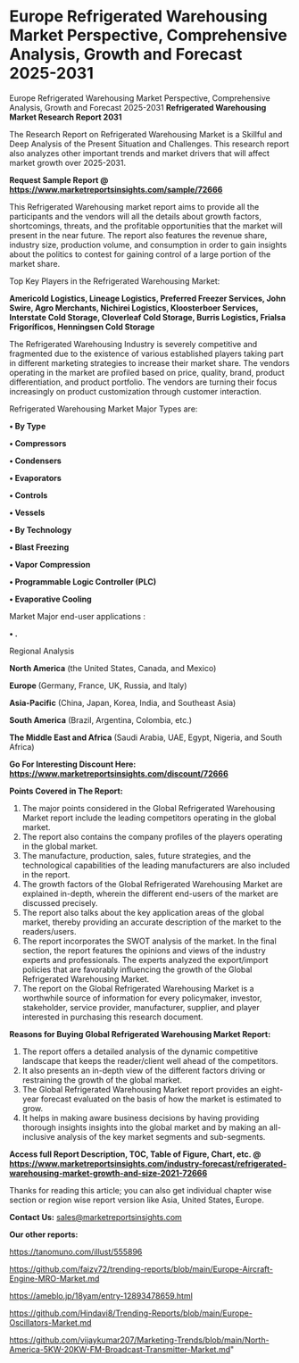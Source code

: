# Europe Refrigerated Warehousing Market Perspective, Comprehensive Analysis, Growth and Forecast 2025-2031
Europe Refrigerated Warehousing Market Perspective, Comprehensive Analysis, Growth and Forecast 2025-2031
<strong>Refrigerated Warehousing Market Research Report 2031</strong>

The Research Report on Refrigerated Warehousing Market is a Skillful and Deep Analysis of the Present Situation and Challenges. This research report also analyzes other important trends and market drivers that will affect market growth over 2025-2031.

<strong>Request Sample Report @ <a href=https://www.marketreportsinsights.com/sample/72666>https://www.marketreportsinsights.com/sample/72666</a></strong>

This Refrigerated Warehousing market report aims to provide all the participants and the vendors will all the details about growth factors, shortcomings, threats, and the profitable opportunities that the market will present in the near future. The report also features the revenue share, industry size, production volume, and consumption in order to gain insights about the politics to contest for gaining control of a large portion of the market share.

Top Key Players in the Refrigerated Warehousing Market:

<strong>Americold Logistics, Lineage Logistics, Preferred Freezer Services, John Swire, Agro Merchants, Nichirei Logistics, Kloosterboer Services, Interstate Cold Storage, Cloverleaf Cold Storage, Burris Logistics, Frialsa Frigoríficos, Henningsen Cold Storage</strong>

The Refrigerated Warehousing Industry is severely competitive and fragmented due to the existence of various established players taking part in different marketing strategies to increase their market share. The vendors operating in the market are profiled based on price, quality, brand, product differentiation, and product portfolio. The vendors are turning their focus increasingly on product customization through customer interaction.

Refrigerated Warehousing Market Major Types are:

<strong>• By Type

• Compressors

• Condensers

• Evaporators

• Controls

• Vessels

• By Technology

• Blast Freezing

• Vapor Compression

• Programmable Logic Controller (PLC)

• Evaporative Cooling</strong>

Market Major end-user applications :

<strong>• .</strong>

Regional Analysis

</u><strong><b>North America</b></strong> (the United States, Canada, and Mexico)

<strong><b>Europe </b></strong>(Germany, France, UK, Russia, and Italy)

<strong><b>Asia-Pacific</b></strong> (China, Japan, Korea, India, and Southeast Asia)

<strong><b>South America</b></strong> (Brazil, Argentina, Colombia, etc.)

<strong><b>The Middle East and Africa</b></strong> (Saudi Arabia, UAE, Egypt, Nigeria, and South Africa)

<strong>Go For Interesting Discount Here: <a href=https://www.marketreportsinsights.com/discount/72666>https://www.marketreportsinsights.com/discount/72666</a></strong>

<strong>Points Covered in The Report:</strong>
<ol>
  <li>The major points considered in the Global Refrigerated Warehousing Market report include the leading competitors operating in the global market.</li>
  <li>The report also contains the company profiles of the players operating in the global market.</li>
  <li>The manufacture, production, sales, future strategies, and the technological capabilities of the leading manufacturers are also included in the report.</li>
  <li>The growth factors of the Global Refrigerated Warehousing Market are explained in-depth, wherein the different end-users of the market are discussed precisely.</li>
  <li>The report also talks about the key application areas of the global market, thereby providing an accurate description of the market to the readers/users.</li>
  <li>The report incorporates the SWOT analysis of the market. In the final section, the report features the opinions and views of the industry experts and professionals. The experts analyzed the export/import policies that are favorably influencing the growth of the Global Refrigerated Warehousing Market.</li>
  <li>The report on the Global Refrigerated Warehousing Market is a worthwhile source of information for every policymaker, investor, stakeholder, service provider, manufacturer, supplier, and player interested in purchasing this research document.</li>
</ol>
<strong>Reasons for Buying Global Refrigerated Warehousing Market Report:</strong>

<ol>
  <li>The report offers a detailed analysis of the dynamic competitive landscape that keeps the reader/client well ahead of the competitors.</li>
  <li>It also presents an in-depth view of the different factors driving or restraining the growth of the global market.</li>
  <li>The Global Refrigerated Warehousing Market report provides an eight-year forecast evaluated on the basis of how the market is estimated to grow.</li>
  <li>It helps in making aware business decisions by having providing thorough insights insights into the global market and by making an all-inclusive analysis of the key market segments and sub-segments.</li>
</ol>
<strong>Access full Report Description, TOC, Table of Figure, Chart, etc. @ <a href=https://www.marketreportsinsights.com/industry-forecast/refrigerated-warehousing-market-growth-and-size-2021-72666>https://www.marketreportsinsights.com/industry-forecast/refrigerated-warehousing-market-growth-and-size-2021-72666</a></strong>


Thanks for reading this article; you can also get individual chapter wise section or region wise report version like Asia, United States, Europe.

<strong>Contact Us:</strong>
sales@marketreportsinsights.com

<strong>Our other reports:</strong>

<a href=https://tanomuno.com/illust/555896>https://tanomuno.com/illust/555896</a>

<a href=https://github.com/faizy72/trending-reports/blob/main/Europe-Aircraft-Engine-MRO-Market.md>https://github.com/faizy72/trending-reports/blob/main/Europe-Aircraft-Engine-MRO-Market.md</a>

<a href=https://ameblo.jp/18yam/entry-12893478659.html>https://ameblo.jp/18yam/entry-12893478659.html</a>

<a href=https://github.com/Hindavi8/Trending-Reports/blob/main/Europe-Oscillators-Market.md>https://github.com/Hindavi8/Trending-Reports/blob/main/Europe-Oscillators-Market.md</a>

<a href=https://github.com/vijaykumar207/Marketing-Trends/blob/main/North-America-5KW-20KW-FM-Broadcast-Transmitter-Market.md>https://github.com/vijaykumar207/Marketing-Trends/blob/main/North-America-5KW-20KW-FM-Broadcast-Transmitter-Market.md</a>"
